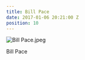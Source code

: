 ```yaml
---
title: Bill Pace
date: 2017-01-06 20:21:00 Z
position: 10
---
```


![Bill Pace.jpeg](/uploads/Bill%20Pace.jpeg)

Bill Pace